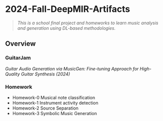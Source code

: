 # 2024-Fall-DeepMIR-Artifacts
> *This is a school final project and homeworks to learn music analysis and generation using DL-based methodologies.*

## Overview
### GuitarJam
*Guitar Audio Generation via MusicGen: Fine-tuning Approach for High-Quality Guitar Synthesis (2024)*

### Homework
- Homework-0 Musical note classification
- Homework-1 Instrument activity detection
- Homework-2 Source Separation
- Homework-3 Symbolic Music Generation
